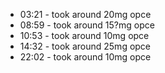 * 03:21 - took around 20mg opce
* 08:59 - took around 15?mg opce 
* 10:53 - took around 10mg opce
* 14:32 - took around 25mg opce
* 22:02 - took around 10mg opce